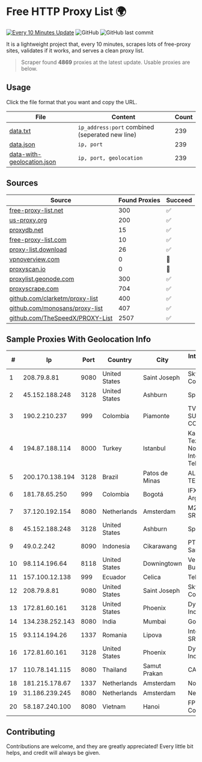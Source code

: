 
# Free HTTP Proxy List 🌍

[![Every 10 Minutes Update](https://github.com/mertguvencli/http-proxy-list/actions/workflows/main.yml/badge.svg?branch=main)](https://github.com/mertguvencli/http-proxy-list/actions/workflows/main.yml)
![GitHub](https://img.shields.io/github/license/mertguvencli/http-proxy-list)
![GitHub last commit](https://img.shields.io/github/last-commit/mertguvencli/http-proxy-list)

It is a lightweight project that, every 10 minutes, scrapes lots of free-proxy sites, validates if it works, and serves a clean proxy list.


> Scraper found **4869** proxies at the latest update. Usable proxies are below.

## Usage

Click the file format that you want and copy the URL.


|File|Content|Count|
|----|-------|-----|
|[data.txt](https://raw.githubusercontent.com/mertguvencli/http-proxy-list/main/proxy-list/data.txt)|`ip_address:port` combined (seperated new line)|239|
|[data.json](https://raw.githubusercontent.com/mertguvencli/http-proxy-list/main/proxy-list/data.json)|`ip, port`|239|
|[data-with-geolocation.json](https://raw.githubusercontent.com/mertguvencli/http-proxy-list/main/proxy-list/data-with-geolocation.json)|`ip, port, geolocation`|239|

## Sources

|Source|Found Proxies|Succeed|
|------|-------------|-------|
|[free-proxy-list.net](https://free-proxy-list.net)|300|✅|
|[us-proxy.org](https://www.us-proxy.org)|200|✅|
|[proxydb.net](http://proxydb.net)|15|✅|
|[free-proxy-list.com](https://free-proxy-list.com/?page=&port=&type%5B%5D=http&type%5B%5D=https&up_time=0&search=Search)|10|✅|
|[proxy-list.download](https://www.proxy-list.download/HTTP)|26|✅|
|[vpnoverview.com](https://vpnoverview.com/privacy/anonymous-browsing/free-proxy-servers)|0|🚫|
|[proxyscan.io](https://www.proxyscan.io)|0|🚫|
|[proxylist.geonode.com](https://proxylist.geonode.com/api/proxy-list?limit=300&page=1&sort_by=lastChecked&sort_type=desc&protocols=http,https)|300|✅|
|[proxyscrape.com](https://api.proxyscrape.com/v2/?request=displayproxies&protocol=http&timeout=10000&country=all&ssl=all&anonymity=all)|704|✅|
|[github.com/clarketm/proxy-list](https://raw.githubusercontent.com/clarketm/proxy-list/master/proxy-list-raw.txt)|400|✅|
|[github.com/monosans/proxy-list](https://raw.githubusercontent.com/monosans/proxy-list/main/proxies/http.txt)|407|✅|
|[github.com/TheSpeedX/PROXY-List](https://raw.githubusercontent.com/TheSpeedX/PROXY-List/master/http.txt)|2507|✅|


## Sample Proxies With Geolocation Info

|#|Ip|Port|Country|City|Internet Service Provider|
|-|--|----|-------|----|-------------------------|
|1|208.79.8.81|9080|United States|Saint Joseph|SkyRider Communications|
|2|45.152.188.248|3128|United States|Ashburn|Sprint|
|3|190.2.210.237|999|Colombia|Piamonte|TV AZTECA SUCURSAL COLOMBIA|
|4|194.87.188.114|8000|Turkey|Istanbul|Kadir Huseyin Tezcan Nosspeed Internet Teknolojileri|
|5|200.170.138.194|3128|Brazil|Patos de Minas|ALGAR TELECOM S/A|
|6|181.78.65.250|999|Colombia|Bogotá|IFX Networks Argentina S.R.L|
|7|37.120.192.154|8080|Netherlands|Amsterdam|M247 Europe SRL|
|8|45.152.188.248|3128|United States|Ashburn|Sprint|
|9|49.0.2.242|8090|Indonesia|Cikarawang|PT Usaha Adi Sanggoro|
|10|98.114.196.64|8118|United States|Downingtown|Verizon Business|
|11|157.100.12.138|999|Ecuador|Celica|Telconet S.A|
|12|208.79.8.81|9080|United States|Saint Joseph|SkyRider Communications|
|13|172.81.60.161|3128|United States|Phoenix|Dynu Systems Incorporated|
|14|134.238.252.143|8080|India|Mumbai|Google LLC|
|15|93.114.194.26|1337|Romania|Lipova|Interkvm Host SRL|
|16|172.81.60.161|3128|United States|Phoenix|Dynu Systems Incorporated|
|17|110.78.141.115|8080|Thailand|Samut Prakan|CAT-BB|
|18|181.215.178.67|1337|Netherlands|Amsterdam|NovoServe B.V.|
|19|31.186.239.245|8080|Netherlands|Amsterdam|NetSkope Inc|
|20|58.187.240.100|8080|Vietnam|Hanoi|FPT Telecom Company|



## Contributing

Contributions are welcome, and they are greatly appreciated! Every
little bit helps, and credit will always be given.

